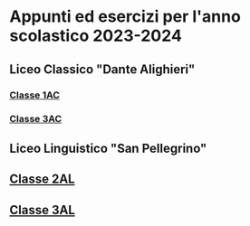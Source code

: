 # Appunti ed esercizi per l'anno scolastico 2023-2024

## Liceo Classico "Dante Alighieri"
### [Classe 1AC](https://barulli.notion.site/1-AC-A-S-2023-2024-2ba1398723254d26b8bd3f55709b59e2)
### [Classe 3AC](https://barulli.notion.site/3-AC-A-S-2023-2024-31990b37216b4f77bb7c0280ac7828fb)

## Liceo Linguistico "San Pellegrino"
## [Classe 2AL](https://barulli.notion.site/2-AL-A-S-2023-2024-26e846006d9c46f2998476c157b24c7c)
## [Classe 3AL](https://barulli.notion.site/3-AL-A-S-2023-2024-226a430ddaf54d15b83d33cb19239b90)
